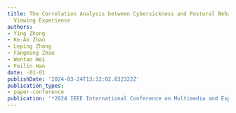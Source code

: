 ```yaml
---
title: The Correlation Analysis between Cybersickness and Postural Behavior in Immersive
  Viewing Experience
authors:
- Ying Zhong
- Ke-Ao Zhao
- Leping Zhang
- Fangming Zhao
- Wentao Wei
- Feilin Han
date: -01-01
publishDate: '2024-03-24T13:32:02.832322Z'
publication_types:
- paper-conference
publication: '*2024 IEEE International Conference on Multimedia and Expo (ICME)*'
---
```

